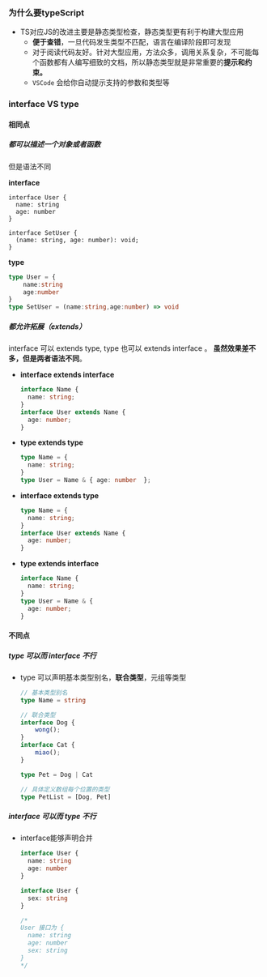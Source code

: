 ### 为什么要typeScript

* TS对应JS的改进主要是静态类型检查，静态类型更有利于构建大型应用
  * **便于查错**，一旦代码发生类型不匹配，语言在编译阶段即可发现
  * 对于阅读代码友好。针对大型应用，方法众多，调用关系复杂，不可能每个函数都有人编写细致的文档，所以静态类型就是非常重要的**提示和约束。**
  * `VSCode` 会给你自动提示支持的参数和类型等

### interface VS type

#### 相同点

##### 都可以描述一个对象或者函数

但是语法不同

**interface**

```
interface User {
  name: string
  age: number
}

interface SetUser {
  (name: string, age: number): void;
}
```

**type**

```ts
type User = {
    name:string
    age:number
}
type SetUser = (name:string,age:number) => void
```



##### 都允许拓展（extends）

 interface 可以 extends type, type 也可以 extends interface 。 **虽然效果差不多，但是两者语法不同**。

* **interface extends interface**

  ```ts
  interface Name { 
    name: string; 
  }
  interface User extends Name { 
    age: number; 
  }
  ```

* **type extends type**

  ```ts
  type Name = { 
    name: string; 
  }
  type User = Name & { age: number  };
  
  ```

* **interface extends type**

  ```ts
  type Name = { 
    name: string; 
  }
  interface User extends Name { 
    age: number; 
  }
  ```

* **type extends interface**

  ```ts
  interface Name { 
    name: string; 
  }
  type User = Name & { 
    age: number; 
  }
  ```

  

#### 不同点

##### type 可以而 interface 不行

* type 可以声明基本类型别名，**联合类型**，元组等类型

  ```ts
  // 基本类型别名
  type Name = string
  
  // 联合类型
  interface Dog {
      wong();
  }
  interface Cat {
      miao();
  }
  
  type Pet = Dog | Cat
  
  // 具体定义数组每个位置的类型
  type PetList = [Dog, Pet]
  
  
  ```

  

##### interface 可以而 type 不行

* interface能够声明合并

  ```ts
  interface User {
    name: string
    age: number
  }
  
  interface User {
    sex: string
  }
  
  /*
  User 接口为 {
    name: string
    age: number
    sex: string 
  }
  */
  
  ```

  